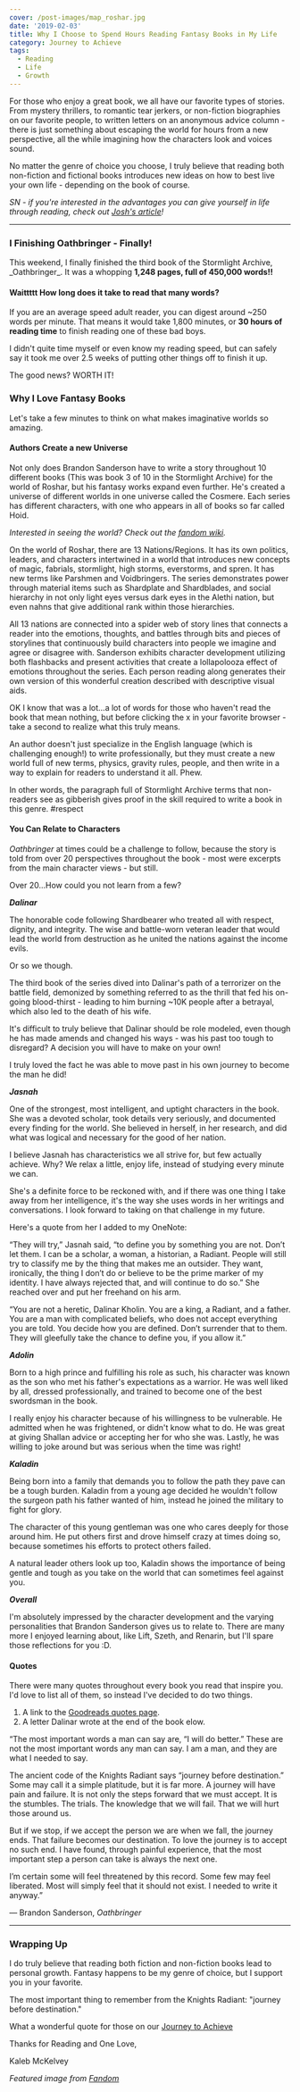 ```yaml
---
cover: /post-images/map_roshar.jpg
date: '2019-02-03'
title: Why I Choose to Spend Hours Reading Fantasy Books in My Life
category: Journey to Achieve
tags:
  - Reading
  - Life
  - Growth
---
```


For those who enjoy a great book, we all have our favorite types of stories. From mystery thrillers, to romantic tear jerkers, or non-fiction biographies on our favorite people, to written letters on an anonymous advice column - there is just something about escaping the world for hours from a new perspective, all the while imagining how the characters look and voices sound.

No matter the genre of choice you choose, I truly believe that reading both non-fiction and fictional books introduces new ideas on how to best live your own life - depending on the book of course.

_SN - if you're interested in the advantages you can give yourself in life through reading, check out [Josh's article](https://www.joshuakennon.com/the-biggest-advantage-you-can-give-yourself-in-life-is-reading/)!_

---

### I Finishing Oathbringer - Finally!

This weekend, I finally finished the third book of the Stormlight Archive, \_Oathbringer\_. It was a whopping **1,248 pages, full of 450,000 words!!**

#### Waittttt How long does it take to read that many words?

If you are an average speed adult reader, you can digest around ~250 words per minute. That means it would take 1,800 minutes, or **30 hours of reading time** to finish reading one of these bad boys.

I didn't quite time myself or even know my reading speed, but can safely say it took me over 2.5 weeks of putting other things off to finish it up.

The good news? WORTH IT!

### Why I Love Fantasy Books

Let's take a few minutes to think on what makes imaginative worlds so amazing.

#### Authors Create a new Universe

Not only does Brandon Sanderson have to write a story throughout 10 different books (This was book 3 of 10 in the Stormlight Archive) for the world of Roshar, but his fantasy works expand even further. He's created a universe of different worlds in one universe called the Cosmere. Each series has different characters, with one who appears in all of books so far called Hoid.

_Interested in seeing the world? Check out the [fandom wiki](https://stormlightarchive.fandom.com/wiki/Cosmere)._

On the world of Roshar, there are 13 Nations/Regions. It has its own politics, leaders, and characters intertwined in a world that introduces new concepts of magic, fabrials, stormlight, high storms, everstorms, and spren. It has new terms like Parshmen and Voidbringers. The series demonstrates power through material items such as Shardplate and Shardblades, and social hierarchy in not only light eyes versus dark eyes in the Alethi nation, but even nahns that give additional rank within those hierarchies.

All 13 nations are connected into a spider web of story lines that connects a reader into the emotions, thoughts, and battles through bits and pieces of storylines that continuously build characters into people we imagine and agree or disagree with. Sanderson exhibits character development utilizing both flashbacks and present activities that create a lollapolooza effect of emotions throughout the series. Each person reading along generates their own version of this wonderful creation described with descriptive visual aids.

OK I know that was a lot...a lot of words for those who haven't read the book that mean nothing, but before clicking the x in your favorite browser - take a second to realize what this truly means.

An author doesn't just specialize in the English language (which is challenging enough!) to write professionally, but they must create a new world full of new terms, physics, gravity rules, people, and then write in a way to explain for readers to understand it all. Phew.

In other words, the paragraph full of Stormlight Archive terms that non-readers see as gibberish gives proof in the skill required to write a book in this genre. #respect

#### You Can Relate to Characters

_Oathbringer_ at times could be a challenge to follow, because the story is told from over 20 perspectives throughout the book - most were excerpts from the main character views - but still.

Over 20...How could you not learn from a few?

**_Dalinar_**

The honorable code following Shardbearer who treated all with respect, dignity, and integrity. The wise and battle-worn veteran leader that would lead the world from destruction as he united the nations against the income evils.

Or so we though.

The third book of the series dived into Dalinar's path of a terrorizer on the battle field, demonized by something referred to as the thrill that fed his on-going blood-thirst - leading to him burning ~10K people after a betrayal, which also led to the death of his wife.

It's difficult to truly believe that Dalinar should be role modeled, even though he has made amends and changed his ways - was his past too tough to disregard? A decision you will have to make on your own!

I truly loved the fact he was able to move past in his own journey to become the man he did!

**_Jasnah_**

One of the strongest, most intelligent, and uptight characters in the book. She was a devoted scholar, took details very seriously, and documented every finding for the world. She believed in herself, in her research, and did what was logical and necessary for the good of her nation.

I believe Jasnah has characteristics we all strive for, but few actually achieve. Why? We relax a little, enjoy life, instead of studying every minute we can.

She's a definite force to be reckoned with, and if there was one thing I take away from her intelligence, it's the way she uses words in her writings and conversations. I look forward to taking on that challenge in my future.

Here's a quote from her I added to my OneNote:

“They will try,” Jasnah said, “to define you by something you are not. Don’t let them. I can be a scholar, a woman, a historian, a Radiant. People will still try to classify me by the thing that makes me an outsider. They want, ironically, the thing I don’t do or believe to be the prime marker of my identity. I have always rejected that, and will continue to do so.” She reached over and put her freehand on his arm.

“You are not a heretic, Dalinar Kholin. You are a king, a Radiant, and a father. You are a man with complicated beliefs, who does not accept everything you are told. You decide how you are defined. Don’t surrender that to them. They will gleefully take the chance to define you, if you allow it.”

**_Adolin_**

Born to a high prince and fulfilling his role as such, his character was known as the son who met his father's expectations as a warrior. He was well liked by all, dressed professionally, and trained to become one of the best swordsman in the book.

I really enjoy his character because of his willingness to be vulnerable. He admitted when he was frightened, or didn't know what to do. He was great at giving Shallan advice or accepting her for who she was. Lastly, he was willing to joke around but was serious when the time was right!

**_Kaladin_**

Being born into a family that demands you to follow the path they pave can be a tough burden. Kaladin from a young age decided he wouldn't follow the surgeon path his father wanted of him, instead he joined the military to fight for glory.

The character of this young gentleman was one who cares deeply for those around him. He put others first and drove himself crazy at times doing so, because sometimes his efforts to protect others failed.

A natural leader others look up too, Kaladin shows the importance of being gentle and tough as you take on the world that can sometimes feel against you.

**_Overall_**

I'm absolutely impressed by the character development and the varying personalities that Brandon Sanderson gives us to relate to. There are many more I enjoyed learning about, like Lift, Szeth, and Renarin, but I'll spare those reflections for you :D.

#### Quotes

There were many quotes throughout every book you read that inspire you. I'd love to list all of them, so instead I've decided to do two things.

1. A link to the [Goodreads quotes page](https://www.goodreads.com/work/quotes/23840254-oathbringer).
2. A letter Dalinar wrote at the end of the book elow.

“The most important words a man can say are, “I will do better.” These are not the most important words any man can say. I am a man, and they are what I needed to say.

The ancient code of the Knights Radiant says “journey before destination.” Some may call it a simple platitude, but it is far more. A journey will have pain and failure. It is not only the steps forward that we must accept. It is the stumbles. The trials. The knowledge that we will fail. That we will hurt those around us.

But if we stop, if we accept the person we are when we fall, the journey ends. That failure becomes our destination. To love the journey is to accept no such end. I have found, through painful experience, that the most important step a person can take is always the next one.

I’m certain some will feel threatened by this record. Some few may feel liberated. Most will simply feel that it should not exist. I needed to write it anyway.”

― Brandon Sanderson, _Oathbringer_

---

### Wrapping Up

I do truly believe that reading both fiction and non-fiction books lead to personal growth. Fantasy happens to be my genre of choice, but I support you in your favorite.

The most important thing to remember from the Knights Radiant: "journey before destination."

What a wonderful quote for those on our [Journey to Achieve](https://www.kalebmckelvey.com/journey-to-achieve/about-the-journey/)

Thanks for Reading and One Love,

Kaleb McKelvey

_Featured image from [Fandom](https://stormlightarchive.fandom.com/wiki/Roshar)_
